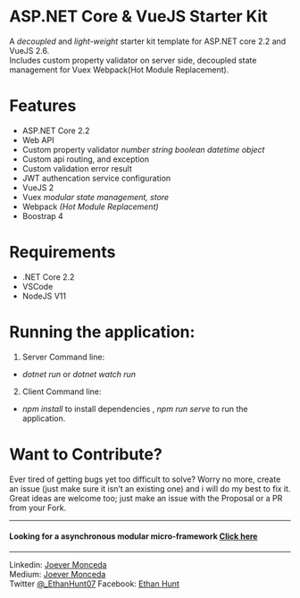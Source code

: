 # ASP.NET Core & VueJS Starter Kit 
A *decoupled* and *light-weight* starter kit template for ASP.NET core 2.2 and VueJS 2.6.   
Includes custom property validator on server side, decoupled state management for Vuex
Webpack(Hot Module Replacement).

# Features  
* ASP.NET Core 2.2  
 * Web API
 * Custom property validator
  *number* *string* *boolean* *datetime* *object*  
 * Custom api routing, and exception
 * Custom validation error result
 * JWT authencation service configuration
 * VueJS 2
 * Vuex *modular state management, store*
 * Webpack *(Hot Module Replacement)*
 * Boostrap 4

# Requirements   
 * .NET Core 2.2  
 * VSCode  
 * NodeJS V11
 
 # Running the application:
 1. Server
   Command line:
   * *dotnet run* or *dotnet watch run*
 2. Client
   Command line:
   * *npm install* to install dependencies , *npm run serve* to run the application.
   
   # Want to Contribute?  
   Ever tired of getting bugs yet too difficult to solve? Worry no more, create an issue (just make sure it isn’t an existing one) and i will do my best to fix it. Great ideas are welcome too; just make an issue with the Proposal or a PR from your Fork.
   
  ---
   #### Looking for a asynchronous modular micro-framework [Click here](https://github.com/rhaldkhein/rengine)
  ---


  Linkedin: [Joever Monceda](https://www.linkedin.com/in/joever-monceda-55242779/)  
  Medium: [Joever Monceda](https://medium.com/@joever.monceda/new-net-core-vuejs-vuex-router-webpack-starter-kit-e94b6fdb7481)  
  Twitter [@_EthanHunt07](https://twitter.com/_EthanHunt07)
  Facebook: [Ethan Hunt](https://m.facebook.com/groups/215192935559397?view=permalink&id=688430418235644)
